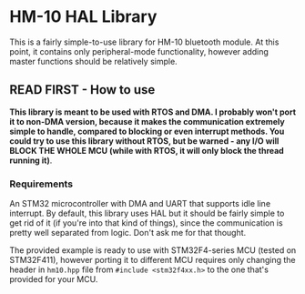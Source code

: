 # HM-10 HAL Library

This is a fairly simple-to-use library for HM-10 bluetooth module. At this point, it contains only peripheral-mode functionality, however adding master functions should be relatively simple.

## READ FIRST - How to use

**This library is meant to be used with RTOS and DMA. I probably won't port it to non-DMA version, because it makes the communication extremely simple to handle, compared to blocking or even interrupt methods. You could try to use this library without RTOS, but be warned - any I/O will BLOCK THE WHOLE MCU (while with RTOS, it will only block the thread running it)**.

### Requirements

An STM32 microcontroller with DMA and UART that supports idle line interrupt.
By default, this library uses HAL but it should be fairly simple to get rid of it (if you're into that kind of things), since the communication is pretty well separated from logic. Don't ask me for that thought.

The provided example is ready to use with STM32F4-series MCU (tested on STM32F411), however porting it to different MCU requires only changing the header in `hm10.hpp` file from `#include <stm32f4xx.h>` to the one that's provided for your MCU.